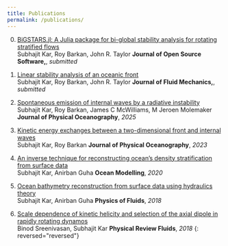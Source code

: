 ```yaml
---
title: Publications
permalink: /publications/
---
```

0.  [BiGSTARS.jl: A Julia package for bi-global stability analysis for rotating stratified flows][7]  
    Subhajit Kar, Roy Barkan, John R. Taylor
    **Journal of Open Source Software,**, *submitted*

0.  [Linear stability analysis of an oceanic front][6]  
    Subhajit Kar, Roy Barkan, John R. Taylor
    **Journal of Fluid Mechanics,**, *submitted*

0.  [Spontaneous emission of internal waves by a radiative instability][5]  
    Subhajit Kar, Roy Barkan, James C McWilliams, M Jeroen Molemaker
    **Journal of Physical Oceanography**, *2025*
    
0.  [Kinetic energy exchanges between a two-dimensional front and internal waves][4]  
    Subhajit Kar, Roy Barkan
    **Journal of Physical Oceanography**, *2023*
    
0.  [An inverse technique for reconstructing ocean’s density stratification from surface data][3]  
    Subhajit Kar, Anirban Guha
    **Ocean Modelling**, *2020*

0.  [Ocean bathymetry reconstruction from surface data using hydraulics theory][2]  
    Subhajit Kar, Anirban Guha
    **Physics of Fluids**, *2018*

0.  [Scale dependence of kinetic helicity and selection of the axial dipole in rapidly rotating dynamos][1]  
    Binod Sreenivasan, Subhajit Kar
    **Physical Review Fluids**, *2018*
{: reversed="reversed"}


[7]: https://subhk.github.io/assets/pdf/paper_JOSS.pdf
[6]: https://subhk.github.io/assets/pdf/Biglobal_stability_Ou1984.pdf
[5]: https://subhk.github.io/assets/pdf/JPO_Radiative_instability.pdf
[4]: https://subhk.github.io/assets/pdf/KarBarkan2023_front_IWs.pdf
[3]: https://subhk.github.io/assets/pdf/Kar_Guha_Ocean_Modelling.pdf
[2]: https://subhk.github.io/assets/pdf/POF_Kar_Guha.pdf
[1]: https://subhk.github.io/assets/pdf/PRF_Sreenivasan_Kar.pdf